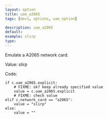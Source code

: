 ```yaml
---
layout: option
title: uae_a2065
tags: [docs, options, uae_option]

description: uae_a2065
default:
example: slirp
type: 
---
```


Emulate a A2065 network card.

Value: slirp

Code:

    if c.uae_a2065.explicit:
        # FIXME: ok? keep already specified value
        value = c.uae_a2065.explicit
        # FIXME: check value
    elif c.network_card == "a2065":
        value = "slirp"
    else:
        value = ""
